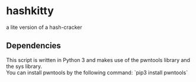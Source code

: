<h1>hashkitty</h1>
a lite version of a hash-cracker


<h2>Dependencies</h2>
This script is written in Python 3 and makes use of the pwntools library and the sys library. <br>
You can install pwntools by the following command: `pip3 install pwntools`
